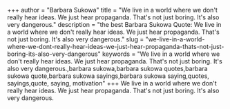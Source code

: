 +++
author = "Barbara Sukowa"
title = "We live in a world where we don't really hear ideas. We just hear propaganda. That's not just boring. It's also very dangerous."
description = "the best Barbara Sukowa Quote: We live in a world where we don't really hear ideas. We just hear propaganda. That's not just boring. It's also very dangerous."
slug = "we-live-in-a-world-where-we-dont-really-hear-ideas-we-just-hear-propaganda-thats-not-just-boring-its-also-very-dangerous"
keywords = "We live in a world where we don't really hear ideas. We just hear propaganda. That's not just boring. It's also very dangerous.,barbara sukowa,barbara sukowa quotes,barbara sukowa quote,barbara sukowa sayings,barbara sukowa saying,quotes, sayings,quote, saying, motivation"
+++
We live in a world where we don't really hear ideas. We just hear propaganda. That's not just boring. It's also very dangerous.

